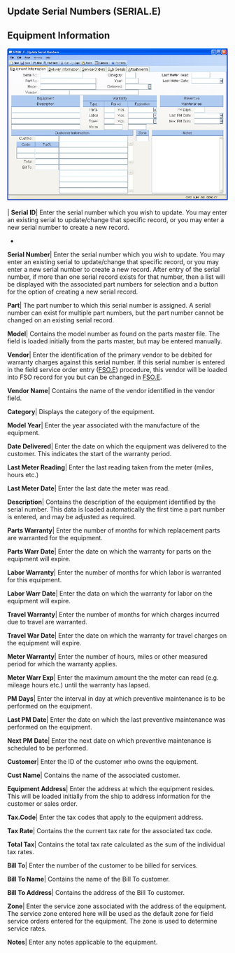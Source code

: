 ## Update Serial Numbers (SERIAL.E)
<PageHeader />

## Equipment Information

![](./SERIAL-E-1.jpg)

| **Serial ID**|  Enter the serial number which you wish to update. You may
enter an existing serial to update/change that specific record, or you may
enter a new serial number to create a new record.

-  
**Serial Number**|  Enter the serial number which you wish to update. You may
enter an existing serial to update/change that specific record, or you may
enter a new serial number to create a new record. After entry of the serial
number, if more than one serial record exists for that number, then a list
will be displayed with the associated part numbers for selection and a button
for the option of creating a new serial record.

**Part**|  The part number to which this serial number is assigned. A serial
number can exist for multiple part numbers, but the part number cannot be
changed on an existing serial record.

**Model**|  Contains the model number as found on the parts master file. The
field is loaded initially from the parts master, but may be entered manually.

**Vendor**|  Enter the identification of the primary vendor to be debited for
warranty charges against this serial number. If this serial number is entered
in the field service order entry ([FSO.E](../FSO-E/README.md)) procedure, this vendor
will be loaded into FSO record for you but can be changed in
[FSO.E](../FSO-E/README.md).

**Vendor Name**|  Contains the name of the vendor identified in the vendor
field.

**Category**|  Displays the category of the equipment.

**Model Year**|  Enter the year associated with the manufacture of the
equipment.

**Date Delivered**|  Enter the date on which the equipment was delivered to
the customer. This indicates the start of the warranty period.

**Last Meter Reading**|  Enter the last reading taken from the meter (miles,
hours etc.)

**Last Meter Date**|  Enter the last date the meter was read.

**Description**|  Contains the description of the equipment identified by the
serial number. This data is loaded automatically the first time a part number
is entered, and may be adjusted as required.

**Parts Warranty**|  Enter the number of months for which replacement parts
are warranted for the equipment.

**Parts Warr Date**|  Enter the date on which the warranty for parts on the
equipment will expire.

**Labor Warranty**|  Enter the number of months for which labor is warranted
for this equipment.

**Labor Warr Date**|  Enter the data on which the warranty for labor on the
equipment will expire.

**Travel Warranty**|  Enter the number of months for which charges incurred
due to travel are warranted.

**Travel War Date**|  Enter the date on which the warranty for travel charges
on the equipment will expire.

**Meter Warranty**|  Enter the number of hours, miles or other measured period
for which the warranty applies.

**Meter Warr Exp**|  Enter the maximum amount the the meter can read (e.g.
mileage hours etc.) until the warranty has lapsed.

**PM Days**|  Enter the interval in day at which preventive maintenance is to
be performed on the equipment.

**Last PM Date**|  Enter the date on which the last preventive maintenance was
performed on the equipment.

**Next PM Date**|  Enter the next date on which preventive maintenance is
scheduled to be performed.

**Customer**|  Enter the ID of the customer who owns the equipment.

**Cust Name**|  Contains the name of the associated customer.

**Equipment Address**|  Enter the address at which the equipment resides. This
will be loaded initially from the ship to address information for the customer
or sales order.

**Tax.Code**|  Enter the tax codes that apply to the equipment address.

**Tax Rate**|  Contains the the current tax rate for the associated tax code.

**Total Tax**|  Contains the total tax rate calculated as the sum of the
individual tax rates.

**Bill To**|  Enter the number of the customer to be billed for services.

**Bill To Name**|  Contains the name of the Bill To customer.

**Bill To Address**|  Contains the address of the Bill To customer.

**Zone**|  Enter the service zone associated with the address of the
equipment. The service zone entered here will be used as the default zone for
field service orders entered for the equipment. The zone is used to determine
service rates.

**Notes**|  Enter any notes applicable to the equipment.


<badge text= "Version 8.10.57 " vertical="middle" />

<PageFooter />
